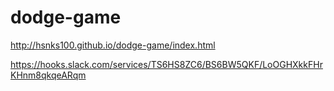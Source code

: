 # dodge-game

http://hsnks100.github.io/dodge-game/index.html


https://hooks.slack.com/services/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
